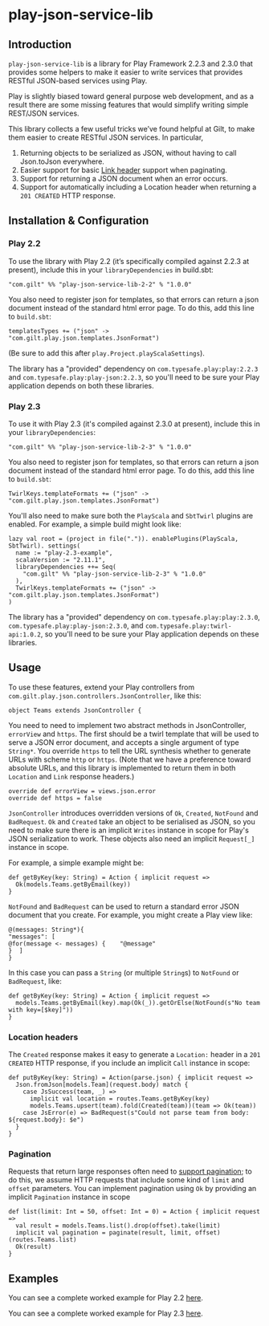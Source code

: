 
# play-json-service-lib

## Introduction

`play-json-service-lib` is a library for Play Framework 2.2.3 and 2.3.0 that provides some helpers to make it easier to write services that provides RESTful JSON-based services using Play.

Play is slightly biased toward general purpose web development, and as a result there are some missing features that would simplify writing simple REST/JSON services.

This library collects a few useful tricks we’ve found helpful at Gilt, to make them easier to create RESTful JSON services. In particular,

1. Returning objects to be serialized as JSON, without having to call Json.toJson everywhere.
2. Easier support for basic [Link header](http://tools.ietf.org/html/rfc5988#section-5) support when paginating.
3. Support for returning a JSON document when an error occurs.
4. Support for automatically including a Location header when returning a `201 CREATED` HTTP response.

## Installation & Configuration

### Play 2.2

To use the library with Play 2.2 (it’s specifically compiled against 2.2.3 at present), include this in your `libraryDependencies` in build.sbt:

    "com.gilt" %% "play-json-service-lib-2-2" % "1.0.0"

You also need to register json for templates, so that errors can return a json document instead of the standard html error page. To do this, add this line to `build.sbt`:

    templatesTypes += ("json" -> "com.gilt.play.json.templates.JsonFormat")

(Be sure to add this after `play.Project.playScalaSettings`).

The library has a "provided" dependency on `com.typesafe.play:play:2.2.3` and `com.typesafe.play:play-json:2.2.3`, so you'll need to be sure your Play application depends on both these libraries.

### Play 2.3

To use it with Play 2.3 (it's compiled against 2.3.0 at present), include this in your `libraryDependencies`:

    "com.gilt" %% "play-json-service-lib-2-3" % "1.0.0"

You also need to register json for templates, so that errors can return a json document instead of the standard html error page. To do this, add this line to `build.sbt`:

    TwirlKeys.templateFormats += ("json" -> "com.gilt.play.json.templates.JsonFormat")

You'll also need to make sure both the `PlayScala` and `SbtTwirl` plugins are enabled.  For example, a simple build might look like:

    lazy val root = (project in file(".")). enablePlugins(PlayScala, SbtTwirl). settings(
      name := "play-2.3-example",
      scalaVersion := "2.11.1",
      libraryDependencies ++= Seq(
        "com.gilt" %% "play-json-service-lib-2-3" % "1.0.0"
      ),
      TwirlKeys.templateFormats += ("json" -> "com.gilt.play.json.templates.JsonFormat")
    )

The library has a "provided" dependency on `com.typesafe.play:play:2.3.0`, `com.typesafe.play:play-json:2.3.0`, and `com.typesafe.play:twirl-api:1.0.2`, so you'll need to be sure your Play application depends on these libraries.

## Usage

To use these features, extend your Play controllers from `com.gilt.play.json.controllers.JsonController`, like this:

    object Teams extends JsonController {

You need to need to implement two abstract methods in JsonController, `errorView` and `https`.  The first should be a twirl template that will be used to serve a JSON error document, and accepts a single argument of type `String*`.  You override `https` to tell the URL synthesis whether to generate URLs with scheme `http` or `https`. (Note that we have a preference toward absolute URLs, and this library is implemented to return them in both `Location` and `Link` response headers.)

    override def errorView = views.json.error
    override def https = false

`JsonController` introduces overridden versions of `Ok`, `Created`, `NotFound` and `BadRequest`.  `Ok` and `Created` take an object to be serialised as JSON, so you need to make sure there is an implicit `Writes` instance in scope for Play's JSON serialization to work.  These objects also need an implicit `Request[_]` instance in scope.

For example, a simple example might be:

    def getByKey(key: String) = Action { implicit request =>
      Ok(models.Teams.getByEmail(key))
    }

`NotFound` and `BadRequest` can be used to return a standard error JSON document that you create.  For example, you might create a Play view like:

    @(messages: String*){
    "messages": [
    @for(message <- messages) {    "@message"
    }  ]
    }

In this case you can pass a `String` (or multiple `String`s) to `NotFound` or `BadRequest`, like:

    def getByKey(key: String) = Action { implicit request =>
      models.Teams.getByEmail(key).map(Ok(_)).getOrElse(NotFound(s"No team with key=[$key]"))
    }

### Location headers

The `Created` response makes it easy to generate a `Location:` header in a `201 CREATED` HTTP response, if you include an implicit `Call` instance in scope:

    def putByKey(key: String) = Action(parse.json) { implicit request =>
      Json.fromJson[models.Team](request.body) match {
        case JsSuccess(team, _) =>
          implicit val location = routes.Teams.getByKey(key)
          models.Teams.upsert(team).fold(Created(team))(team => Ok(team))
        case JsError(e) => BadRequest(s"Could not parse team from body: ${request.body}: $e")
      }
    }

### Pagination

Requests that return large responses often need to [support pagination](http://tools.ietf.org/html/rfc5988#section-5); to do this, we assume HTTP requests that include some kind of `limit` and `offset` parameters. You can implement pagination using `Ok` by providing an implicit `Pagination` instance in scope

    def list(limit: Int = 50, offset: Int = 0) = Action { implicit request =>
      val result = models.Teams.list().drop(offset).take(limit)
      implicit val pagination = paginate(result, limit, offset)(routes.Teams.list)
      Ok(result)
    }

## Examples

You can see a complete worked example for Play 2.2 [here](https://github.com/gilt/play-json-service-lib/tree/master/play-2.2-example).

You can see a complete worked example for Play 2.3 [here](https://github.com/gilt/play-json-service-lib/tree/master/play-2.3-example).

